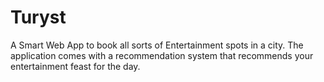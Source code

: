 # Turyst
A Smart Web App to book all sorts of Entertainment spots in a city. The application comes with a recommendation system that recommends your entertainment feast for the day.
